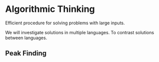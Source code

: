 # Algorithmic Thinking

Efficient procedure for solving problems with large inputs.

We will investigate solutions in multiple languages. To contrast solutions between languages.


## Peak Finding





